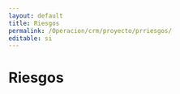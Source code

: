```yaml
---
layout: default
title: Riesgos
permalink: /Operacion/crm/proyecto/prriesgos/
editable: si
---
```


# Riesgos

